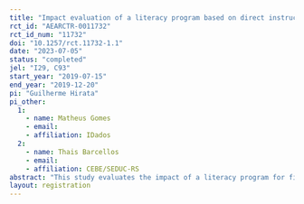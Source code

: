 ```yaml
---
title: "Impact evaluation of a literacy program based on direct instruction and phonics method"
rct_id: "AEARCTR-0011732"
rct_id_num: "11732"
doi: "10.1257/rct.11732-1.1"
date: "2023-07-05"
status: "completed"
jel: "I29, C93"
start_year: "2019-07-15"
end_year: "2019-12-20"
pi: "Guilherme Hirata"
pi_other:
  1:
    - name: Matheus Gomes
    - email: 
    - affiliation: IDados
  2:
    - name: Thais Barcellos
    - email: 
    - affiliation: CEBE/SEDUC-RS
abstract: "This study evaluates the impact of a literacy program for first-grade students. Thirty-two public schools from a state capital in Brazil participate in the evaluation. Half of them was randomly assigned to the treatment group. Schools in the control group kept their standard routines. The program aims to teach students to how to read and write by combining direct instruction with the phonics method. The program provides training for teachers and pedagogical coordinators as well as the teaching materials for method implementation. "
layout: registration
---
```


